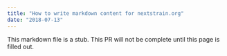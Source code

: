 ```yaml
---
title: "How to write markdown content for nextstrain.org"
date: "2018-07-13"
---
```


This markdown file is a stub. This PR will not be complete until this page is filled out.
